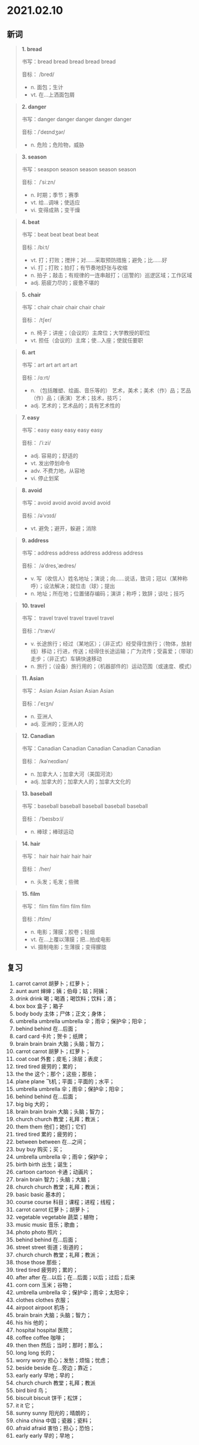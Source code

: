 # 2021.02.10

## 新词


> **1. bread**
>
> 书写：bread bread bread bread bread
>
> 音标： /bred/
>
> - n. 面包；生计
> - vt. 在…上洒面包屑



> **2. danger**
>
> 书写：danger danger danger danger danger
>
> 音标：/ˈdeɪndʒər/
>
> - n. 危险；危险物，威胁



> **3. season**
>
> 书写：seaspon season season season season
>
> 音标： /ˈsiːzn/
>
> - n. 时期；季节；赛季
> - vt. 给…调味；使适应
> - vi. 变得成熟；变干燥



> **4. beat**
>
> 书写：beat beat beat beat beat
>
> 音标：/biːt/
>
> - vt. 打；打败；搅拌；对……采取预防措施；避免；比……好
> - vi. 打；打败；拍打；有节奏地舒张与收缩
> - n. 拍子；敲击；有规律的一连串敲打；（巡警的）巡逻区域；工作区域
> - adj. 筋疲力尽的；疲惫不堪的

> **5. chair**
>
> 书写：chair chair chair chair chair
>
> 音标： /tʃer/
>
> - n. 椅子；讲座；（会议的）主席位；大学教授的职位
> - vt. 担任（会议的）主席；使…入座；使就任要职


> **6. art**
>
> 书写：art art art art art
>
> 音标：/ɑːrt/
>
> - n. （包括雕塑、绘画、音乐等的） 艺术，美术；美术（作）品；艺品（作）品；（表演）艺术；技术，技巧；
> - adj. 艺术的；艺术品的；具有艺术性的


> **7. easy**
>
> 书写：easy easy easy easy easy
>
> 音标： /ˈiːzi/
>
> - adj. 容易的；舒适的
> - vt. 发出停划命令
> - adv. 不费力地，从容地
> - vi. 停止划桨



> **8. avoid**
>
> 书写：avoid avoid avoid avoid avoid
>
> 音标：/əˈvɔɪd/
>
> - vt. 避免；避开，躲避；消除

> **9. address**
>
> 书写：address address address address address
>
> 音标： /əˈdres,ˈædres/
>
> - v. 写（收信人）姓名地址；演说；向……说话，致词；冠以（某种称呼）；设法解决；就位击（球）；提出
> - n. 地址；所在地；位置储存编码；演讲；称呼；致辞；谈吐；技巧



> **10. travel**
> 
> 书写： travel travel travel travel travel
>
> 音标：/ˈtrævl/
>
> - v. 长途旅行；经过（某地区）；（非正式）经受得住旅行；（物体，放射线）移动；行进，传送；经得住长途运输；广为流传；受喜爱；（带球）走步；（非正式）车辆快速移动
> - n. 旅行；（设备）旅行用的；（机器部件的）运动范围（或速度、模式）


> **11. Asian**
>
> 书写： Asian Asian Asian Asian Asian
>
> 音标：/ˈeɪʒn/
>
> - n. 亚洲人
> - adj. 亚洲的；亚洲人的

> **12. Canadian**
>
> 书写：Canadian Canadian Canadian Canadian Canadian
>
> 音标： /kəˈneɪdiən/
>
> - n. 加拿大人；加拿大河（美国河流）
> - adj. 加拿大的；加拿大人的；加拿大文化的


> **13. baseball**
>
> 书写：baseball baseball baseball baseball baseball
>
> 音标： /ˈbeɪsbɔːl/
>
> - n. 棒球；棒球运动


> **14. hair**
>
> 书写： hair hair hair  hair hair
>
> 音标： /her/
>
> - n. 头发；毛发；些微


> **15. film**
>
> 书写： film film film film film
>
> 音标：/fɪlm/
>
> - n. 电影；薄膜；胶卷；轻烟
> - vt. 在…上覆以薄膜；把…拍成电影
> - vi. 摄制电影；生薄膜；变得朦胧



## 复习

1. carrot carrot 胡萝卜；红萝卜；
2. aunt aunt 婶婶；姨；伯母；姑；阿姨；
3. drink drink 喝；喝酒；喝饮料；饮料；酒；
4. box box 盒子；箱子
5. body body 主体；尸体；正文；身体；
6. umbrella umbrella umbrella 伞；雨伞；保护伞；阳伞；
7. behind behind 在...后面；
8. card card 卡片；贺卡；纸牌；
9. brain brain brain 大脑；头脑；智力；
10. carrot carrot 胡萝卜；红萝卜；
11. coat coat 外套；皮毛；涂层；表皮；
12. tired tired 疲劳的；累的；
13. the the 这个；那个；这些；那些；
14. plane plane 飞机；平面；平面的；水平；
15. umbrella umbrella 伞；雨伞；保护伞；阳伞；
16. behind behind 在...后面；
17. big big 大的；
18. brain brain brain 大脑；头脑；智力；
19. church church 教堂；礼拜；教派；
20. them them 他们；她们；它们
21. tired tired 累的；疲劳的；
22. between between 在...之间；
23. buy buy 购买；买；
24. umbrella umbrella 伞；雨伞；保护伞；
25. birth birth 出生；诞生；
26. cartoon cartoon 卡通；动画片；
27. brain brain 智力；头脑；大脑；
28. church church 教堂；礼拜；教派；
29. basic basic 基本的；
30. course course 科目；课程；进程；线程；
31. carrot carrot 红萝卜；胡萝卜；
32. vegetable vegetable 蔬菜；植物；
33. music music 音乐；歌曲；
34. photo photo 照片；
35. behind behind 在...后面；
36. street street 街道；街道的；
37. church church 教堂；礼拜；教派；
38. those those 那些；
39. tired tired 疲劳的；累的；
40. after after 在...以后；在...后面；以后；过后；后来
41. corn corn 玉米；谷物；
42. umbrella umbrella 伞；保护伞；雨伞；太阳伞；
43. clothes clothes 衣服；
44. airpoot airpoot 机场；
45. brain brain 大脑；头脑；智力；
46. his his 他的；
47. hospital hospital 医院；
48. coffee coffee 咖啡；
49. then then 然后；当时；那时；那么；
50. long long 长的；
51. worry worry 担心；发愁；烦恼；忧虑；
52. beside beside 在...旁边；靠近；
53. early early 早地；早的；
54. church church 教堂；礼拜；教派
55. bird bird 鸟；
56. biscuit biscuit 饼干；松饼；
57. it it 它；
58. sunny sunny 阳光的；晴朗的；
59. china china 中国；瓷器；瓷料；
60. afraid afraid 害怕；担心；恐怕；
61. early early 早的；早地；